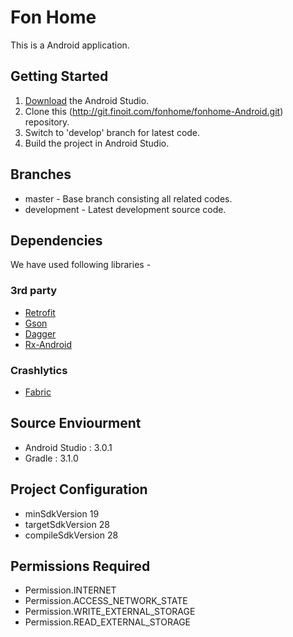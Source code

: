 # Fon Home

This is a Android application. 


## Getting Started

1. [Download](https://developer.android.com/studio/index.html) the Android Studio.
1. Clone this (http://git.finoit.com/fonhome/fonhome-Android.git) repository.
1. Switch to 'develop' branch for latest code.
1. Build the project in Android Studio.


## Branches

* master - Base branch consisting all related codes.
* development - Latest development source code.


## Dependencies

We have used following libraries - 

### 3rd party

* [Retrofit](https://github.com/square/retrofit)
* [Gson](https://github.com/google/gson)
* [Dagger](https://github.com/google/dagger)
* [Rx-Android](https://github.com/ReactiveX/RxAndroid)


### Crashlytics

* [Fabric](https://fabric.io/kits/android/crashlytics/install)
	


## Source Enviourment

* Android Studio : 3.0.1
* Gradle : 3.1.0

## Project Configuration

* minSdkVersion 19
* targetSdkVersion 28
* compileSdkVersion 28

## Permissions Required

* Permission.INTERNET
* Permission.ACCESS_NETWORK_STATE
* Permission.WRITE_EXTERNAL_STORAGE
* Permission.READ_EXTERNAL_STORAGE


